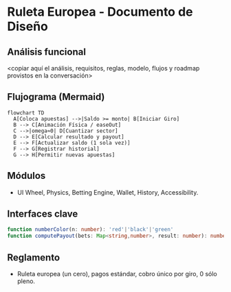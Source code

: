 # Ruleta Europea - Documento de Diseño

## Análisis funcional
<copiar aquí el análisis, requisitos, reglas, modelo, flujos y roadmap provistos en la conversación>

## Flujograma (Mermaid)
```mermaid
flowchart TD
  A[Coloca apuestas] -->|Saldo >= monto| B[Iniciar Giro]
  B --> C[Animación Física / easeOut]
  C -->|omega≈0| D[Cuantizar sector]
  D --> E[Calcular resultado y payout]
  E --> F[Actualizar saldo (1 sola vez)]
  F --> G[Registrar historial]
  G --> H[Permitir nuevas apuestas]
```

## Módulos
- UI Wheel, Physics, Betting Engine, Wallet, History, Accessibility.

## Interfaces clave
```ts
function numberColor(n: number): 'red'|'black'|'green'
function computePayout(bets: Map<string,number>, result: number): number
```

## Reglamento
- Ruleta europea (un cero), pagos estándar, cobro único por giro, 0 sólo pleno.


